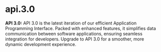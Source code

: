 # api.3.0
**API 3.0:** API 3.0 is the latest iteration of our efficient Application Programming Interface. Packed with enhanced features, it simplifies data communication between software applications, ensuring seamless integration for developers. Upgrade to API 3.0 for a smoother, more dynamic development experience.
